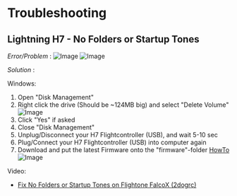 # Troubleshooting

## Lightning H7 - No Folders or Startup Tones

_Error/Problem_ : 
![Image](https://github.com/fl1wiki-mrteel/FlightOneWiki/blob/main/IMG/H7_nofolders.jpg)
![Image](https://github.com/fl1wiki-mrteel/FlightOneWiki/blob/main/IMG/H7_nofolders_02.jpg)

_Solution_ :

Windows:
1. Open "Disk Management"
2. Right click the drive (Should be ~124MB big) and select "Delete Volume"
![Image](https://github.com/fl1wiki-mrteel/FlightOneWiki/blob/main/IMG/H7_nofolders_03.jpg)
3. Click "Yes" if asked
4. Close "Disk Management"
5. Unplug/Disconnect your H7 Flightcontroller (USB), and wait 5-10 sec
6. Plug/Connect your H7 Flightcontroller (USB) into computer again
7. Download and put the latest Firmware onto the "firmware"-folder [HowTo](https://github.com/fl1wiki-mrteel/FlightOneWiki/blob/main/InitialSetup/FlashFirmware.md)
![Image](https://github.com/fl1wiki-mrteel/FlightOneWiki/blob/main/IMG/H7FoldersFW.PNG)


Video:
- [Fix No Folders or Startup Tones on Flightone FalcoX (2dogrc)](https://youtu.be/HM_NtHLjoVA)

